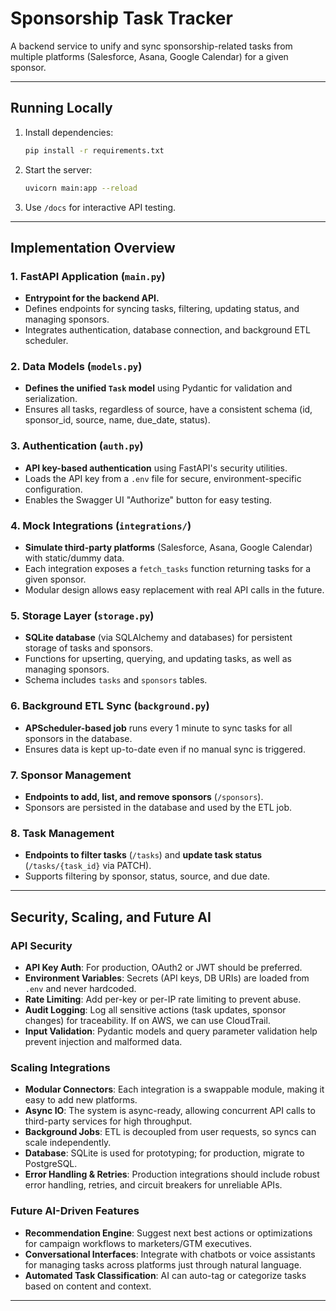 # Sponsorship Task Tracker

A backend service to unify and sync sponsorship-related tasks from multiple platforms (Salesforce, Asana, Google Calendar) for a given sponsor.

---

## Running Locally

1. Install dependencies:
   ```bash
   pip install -r requirements.txt
   ```
2. Start the server:
   ```bash
   uvicorn main:app --reload
   ```
3. Use `/docs` for interactive API testing.

---

## Implementation Overview

### 1. FastAPI Application (`main.py`)
- **Entrypoint for the backend API.**
- Defines endpoints for syncing tasks, filtering, updating status, and managing sponsors.
- Integrates authentication, database connection, and background ETL scheduler.

### 2. Data Models (`models.py`)
- **Defines the unified `Task` model** using Pydantic for validation and serialization.
- Ensures all tasks, regardless of source, have a consistent schema (id, sponsor_id, source, name, due_date, status).

### 3. Authentication (`auth.py`)
- **API key-based authentication** using FastAPI's security utilities.
- Loads the API key from a `.env` file for secure, environment-specific configuration.
- Enables the Swagger UI "Authorize" button for easy testing.

### 4. Mock Integrations (`integrations/`)
- **Simulate third-party platforms** (Salesforce, Asana, Google Calendar) with static/dummy data.
- Each integration exposes a `fetch_tasks` function returning tasks for a given sponsor.
- Modular design allows easy replacement with real API calls in the future.

### 5. Storage Layer (`storage.py`)
- **SQLite database** (via SQLAlchemy and databases) for persistent storage of tasks and sponsors.
- Functions for upserting, querying, and updating tasks, as well as managing sponsors.
- Schema includes `tasks` and `sponsors` tables.

### 6. Background ETL Sync (`background.py`)
- **APScheduler-based job** runs every 1 minute to sync tasks for all sponsors in the database.
- Ensures data is kept up-to-date even if no manual sync is triggered.

### 7. Sponsor Management
- **Endpoints to add, list, and remove sponsors** (`/sponsors`).
- Sponsors are persisted in the database and used by the ETL job.

### 8. Task Management
- **Endpoints to filter tasks** (`/tasks`) and **update task status** (`/tasks/{task_id}` via PATCH).
- Supports filtering by sponsor, status, source, and due date.

---

## Security, Scaling, and Future AI

### API Security
- **API Key Auth**: For production, OAuth2 or JWT should be preferred.
- **Environment Variables**: Secrets (API keys, DB URIs) are loaded from `.env` and never hardcoded.
- **Rate Limiting**: Add per-key or per-IP rate limiting to prevent abuse.
- **Audit Logging**: Log all sensitive actions (task updates, sponsor changes) for traceability. If on AWS, we can use CloudTrail.
- **Input Validation**: Pydantic models and query parameter validation help prevent injection and malformed data.

### Scaling Integrations
- **Modular Connectors**: Each integration is a swappable module, making it easy to add new platforms.
- **Async IO**: The system is async-ready, allowing concurrent API calls to third-party services for high throughput.
- **Background Jobs**: ETL is decoupled from user requests, so syncs can scale independently.
- **Database**: SQLite is used for prototyping; for production, migrate to PostgreSQL.
- **Error Handling & Retries**: Production integrations should include robust error handling, retries, and circuit breakers for unreliable APIs.

### Future AI-Driven Features
- **Recommendation Engine**: Suggest next best actions or optimizations for campaign workflows to marketers/GTM executives.
- **Conversational Interfaces**: Integrate with chatbots or voice assistants for managing tasks across platforms just through natural language.
- **Automated Task Classification**: AI can auto-tag or categorize tasks based on content and context.

---

